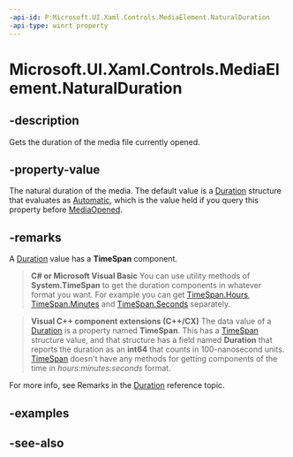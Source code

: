 ```yaml
---
-api-id: P:Microsoft.UI.Xaml.Controls.MediaElement.NaturalDuration
-api-type: winrt property
---
```


<!-- Property syntax
public Windows.UI.Xaml.Duration NaturalDuration { get; }
-->

# Microsoft.UI.Xaml.Controls.MediaElement.NaturalDuration

## -description
Gets the duration of the media file currently opened.

## -property-value
The natural duration of the media. The default value is a [Duration](../microsoft.ui.xaml/duration.md) structure that evaluates as [Automatic](../microsoft.ui.xaml/durationhelper_automatic.md), which is the value held if you query this property before [MediaOpened](mediaelement_mediaopened.md).

## -remarks
A [Duration](../microsoft.ui.xaml/duration.md) value has a **TimeSpan** component.

> **C# or Microsoft Visual Basic**
> You can use utility methods of **System.TimeSpan** to get the duration components in whatever format you want. For example you can get [TimeSpan.Hours](/dotnet/api/system.timespan.hours?redirectedfrom=MSDN#System_TimeSpan_Hours), [TimeSpan.Minutes](/dotnet/api/system.timespan.minutes?redirectedfrom=MSDN#System_TimeSpan_Minutes) and [TimeSpan.Seconds](/dotnet/api/system.timespan.seconds?redirectedfrom=MSDN#System_TimeSpan_Seconds) separately.



> **Visual C++ component extensions (C++/CX)**
> The data value of a [Duration](../microsoft.ui.xaml/duration.md) is a property named **TimeSpan**. This has a [TimeSpan](/uwp/api/windows.foundation.timespan) structure value, and that structure has a field named **Duration** that reports the duration as an **int64** that counts in 100-nanosecond units. [TimeSpan](/uwp/api/windows.foundation.timespan) doesn't have any methods for getting components of the time in *hours:minutes:seconds* format.

For more info, see Remarks in the [Duration](../microsoft.ui.xaml/duration.md) reference topic.

## -examples

## -see-also
